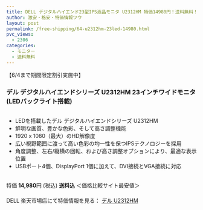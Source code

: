 ```yaml
---
title: DELL デジタルハイエンド23型IPS液晶モニタ U2312HM 特価14980円！送料無料！
author: 激安・格安・特価情報ツウ
layout: post
permalink: /free-shipping/64-u2312hm-23led-14980.html
pvc_views:
  - 2306
categories:
  - モニター
  - 送料無料
---
```

【6/4まで期間限定割引実施中】  


### デル デジタルハイエンドシリーズ U2312HM 23インチワイドモニタ(LEDバックライト搭載)

<div class="img-bg2 img_L">
  <a href="http://hb.afl.rakuten.co.jp/hgc/0a3b180e.d24aa9b2.0a3b180f.e685e864/?pc=http%3a%2f%2fitem.rakuten.co.jp%2fdell%2fu2312hm%2f%3fscid%3daf_ich_link_img&m=http%3a%2f%2fm.rakuten.co.jp%2fdell%2fi%2f10001256%2f" target="_blank"><img src="http://hbb.afl.rakuten.co.jp/hgb/?pc=http%3a%2f%2fthumbnail.image.rakuten.co.jp%2f%400_mall%2fdell%2fcabinet%2f01236997%2f02636335%2fimg58628904.jpg%3f_ex%3d128x128&m=http%3a%2f%2fthumbnail.image.rakuten.co.jp%2f%400_mall%2fdell%2fcabinet%2f01236997%2f02636335%2fimg58628904.jpg" border="0" title="" alt="" /></a>
</div>

<!--more-->

  * LEDを搭載したデル デジタルハイエンドシリーズ U2312HM
  * 鮮明な画質、豊かな色彩、そして高さ調整機能
  * 1920 x 1080（最大）のHD解像度
  * 広い視野範囲に渡って高い色彩の均一性を保つIPSテクノロジーを採用
  * 角度調整、左右/縦横の回転、および高さ調整オプションにより、最適な表示位置
  * USBポート4個、DisplayPort 1個に加えて、DVI接続とVGA接続に対応

<br clear="all" />特価 <span class="tokka-price"><strong>14,980</strong></span>円 (税込) **送料込** ＜価格比較サイト最安値＞  
　　  
DELL 楽天市場店にて特価情報を見る： <a href="http://hb.afl.rakuten.co.jp/hgc/0a3b180e.d24aa9b2.0a3b180f.e685e864/?pc=http%3a%2f%2fitem.rakuten.co.jp%2fdell%2fu2312hm%2f%3fscid%3daf_ich_link_img&m=http%3a%2f%2fm.rakuten.co.jp%2fdell%2fi%2f10001256%2f" target="_blank"><span class="fs150p">デル U2312HM</span></a>